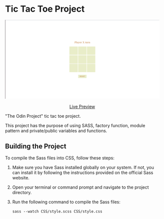 # Tic Tac Toe Project

![Alt Text](./final_image.png)

<p align="center">
  <a href="https://joao4xz.github.io/odin_tictactoe/">Live Preview</a>
</p>

"The Odin Project" tic tac toe project.

This project has the purpose of using SASS, factory function, module pattern and private/public variables and functions.

## Building the Project

To compile the Sass files into CSS, follow these steps:

1. Make sure you have Sass installed globally on your system. If not, you can install it by following the instructions provided on the official Sass website.

2. Open your terminal or command prompt and navigate to the project directory.

3. Run the following command to compile the Sass files:

   ```shell
   sass --watch CSS/style.scss CSS/style.css

